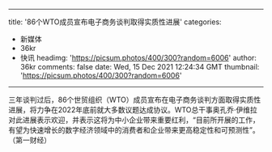 
---
title: '86个WTO成员宣布电子商务谈判取得实质性进展'
categories: 
 - 新媒体
 - 36kr
 - 快讯
headimg: 'https://picsum.photos/400/300?random=6006'
author: 36kr
comments: false
date: Wed, 15 Dec 2021 12:24:34 GMT
thumbnail: 'https://picsum.photos/400/300?random=6006'
---

<div>   
三年谈判过后，86个世贸组织（WTO）成员宣布在电子商务谈判方面取得实质性进展，将力争在2022年底前就大多数议题达成协议。WTO总干事奥孔乔·伊维拉对此进展表示欢迎，并表示这将为中小企业带来重要红利，“目前所开展的工作，有望为快速增长的数字经济领域中的消费者和企业带来更高稳定性和可预测性”。（第一财经）  
</div>
            
